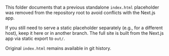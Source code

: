 This folder documents that a previous standalone `index.html` placeholder was removed from the repository root to avoid conflicts with the Next.js app.

If you still need to serve a static placeholder separately (e.g., for a different host), keep it here or in another branch. The full site is built from the Next.js app via static export to `out/`.

Original `index.html` remains available in git history.
